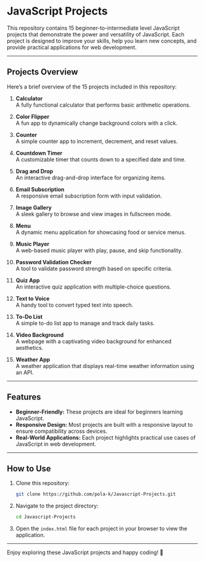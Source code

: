 # JavaScript Projects

This repository contains 15 beginner-to-intermediate level JavaScript projects that demonstrate the power and versatility of JavaScript. Each project is designed to improve your skills, help you learn new concepts, and provide practical applications for web development.

---

## Projects Overview

Here’s a brief overview of the 15 projects included in this repository:

1. **Calculator**  
   A fully functional calculator that performs basic arithmetic operations.

2. **Color Flipper**  
   A fun app to dynamically change background colors with a click.

3. **Counter**  
   A simple counter app to increment, decrement, and reset values.

4. **Countdown Timer**  
   A customizable timer that counts down to a specified date and time.

5. **Drag and Drop**  
   An interactive drag-and-drop interface for organizing items.

6. **Email Subscription**  
   A responsive email subscription form with input validation.

7. **Image Gallery**  
   A sleek gallery to browse and view images in fullscreen mode.

8. **Menu**  
   A dynamic menu application for showcasing food or service menus.

9. **Music Player**  
   A web-based music player with play, pause, and skip functionality.

10. **Password Validation Checker**  
    A tool to validate password strength based on specific criteria.

11. **Quiz App**  
    An interactive quiz application with multiple-choice questions.

12. **Text to Voice**  
    A handy tool to convert typed text into speech.

13. **To-Do List**  
    A simple to-do list app to manage and track daily tasks.

14. **Video Background**  
    A webpage with a captivating video background for enhanced aesthetics.

15. **Weather App**  
    A weather application that displays real-time weather information using an API.

---

## Features

- **Beginner-Friendly:** These projects are ideal for beginners learning JavaScript.
- **Responsive Design:** Most projects are built with a responsive layout to ensure compatibility across devices.
- **Real-World Applications:** Each project highlights practical use cases of JavaScript in web development.

---

## How to Use

1. Clone this repository:  
   ```bash
   git clone https://github.com/pola-k/Javascript-Projects.git
   ```

2. Navigate to the project directory:  
   ```bash
   cd Javascript-Projects
   ```

3. Open the `index.html` file for each project in your browser to view the application.

---

Enjoy exploring these JavaScript projects and happy coding! 🚀
